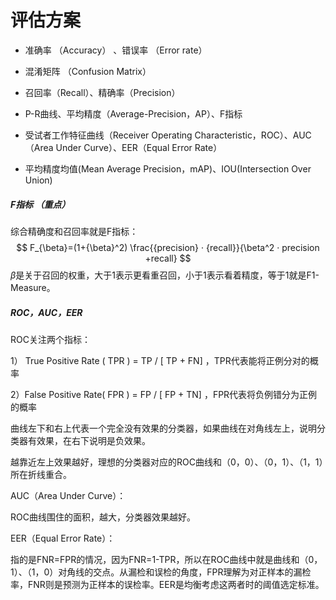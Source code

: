 # 评估方案
- 准确率 （Accuracy） 、错误率 （Error rate）

- 混淆矩阵 （Confusion Matrix）

- 召回率（Recall）、精确率（Precision）

- P-R曲线、平均精度（Average-Precision，AP）、F指标

- 受试者工作特征曲线（Receiver Operating Characteristic，ROC）、AUC（Area Under Curve）、EER（Equal Error Rate）

- 平均精度均值(Mean Average Precision，mAP)、IOU(Intersection Over Union)



##### F指标 （重点）

综合精确度和召回率就是F指标：
$$
F_{\beta}=(1+{\beta}^2) \frac{{precision} · {recall}}{\beta^2 · precision +recall}
$$
$\beta$是关于召回的权重，大于1表示更看重召回，小于1表示看着精度，等于1就是F1-Measure。

##### ROC，AUC，EER
ROC关注两个指标：

1） True Positive Rate ( TPR ) = TP / [ TP + FN] ，TPR代表能将正例分对的概率

2）False Positive Rate( FPR ) = FP / [ FP + TN] ，FPR代表将负例错分为正例的概率

曲线左下和右上代表一个完全没有效果的分类器，如果曲线在对角线左上，说明分类器有效果，在右下说明是负效果。

越靠近左上效果越好，理想的分类器对应的ROC曲线和（0，0）、（0，1）、（1，1）所在折线重合。


AUC（Area Under Curve）：

ROC曲线围住的面积，越大，分类器效果越好。


EER（Equal Error Rate）：

指的是FNR=FPR的情况，因为FNR=1-TPR，所以在ROC曲线中就是曲线和（0，1）、（1，0）对角线的交点。从漏检和误检的角度，FPR理解为对正样本的漏检率，FNR则是预测为正样本的误检率。EER是均衡考虑这两者时的阈值选定标准。